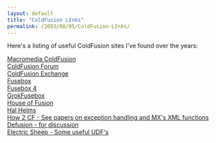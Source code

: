 ```yaml
---
layout: default
title: "ColdFusion LInks"
permalink: /2003/08/05/ColdFusion-LInks/
---
```


<P>Here's a listing of useful ColdFusion sites I've found over the years:</P>
<P><A href="http://www.macromedia.com/software/coldfusion/" target=_blank>Macromedia ColdFusion</A><BR><A href="http://webforums.macromedia.com/coldfusion/" target=_blank>ColdFusion Forum</A><BR><A href="http://www.macromedia.com/cfusion/exchange/index.cfm?view=sn130" target=_blank>ColdFusion Exchange</A><BR><A href="http://www.fusebox.org/" target=_blank>Fusebox</A><BR><A href="http://beta.fusebox.org/" target=_blank>Fusebox 4</A><BR><A href="http://www.grokfusebox.com/" target=_blank>GrokFusebox</A><BR><A href="http://www.houseoffusion.com/" target=_blank>House of Fusion</A><BR><A href="http://www.halhelms.com/" target=_blank>Hal Helms</A><BR><A href="http://www.how2cf.com/" target=_blank>How 2 CF - See papers on exception handling and MX's XML functions</A><BR><A href="http://www.defusion.com/" target=_blank>Defusion - for discussion</A><BR><A href="http://www.electricsheep.co.nz/" target=_blank>Electric Sheep - Some useful UDF's</A></P>